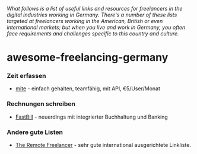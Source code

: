 _What follows is a list of useful links and resources for freelancers in the digital industries working in Germany. There's a number of these lists targeted at freelancers working in the American, British or even international markets; but when you live and work in Germany, you often face requirements and challenges specific to this country and culture._


# awesome-freelancing-germany


### Zeit erfassen

- [mite](https://mite.yo.lk/) - einfach gehalten, teamfähig, mit API, €5/User/Monat


### Rechnungen schreiben

- [FastBill](https://www.fastbill.com/) - neuerdings mit integrierter Buchhaltung und Banking


### Andere gute Listen

- [The Remote Freelancer](https://github.com/engineerapart/TheRemoteFreelancer) - sehr gute international ausgerichtete Linkliste.
